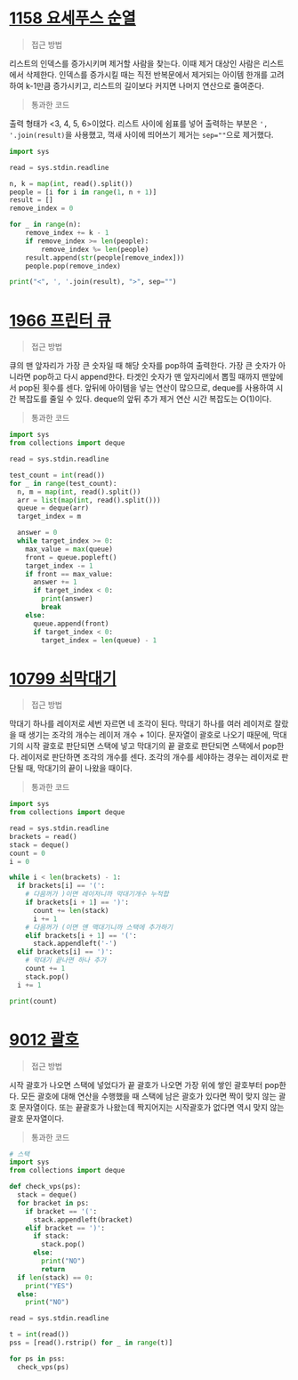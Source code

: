 # [1158 요세푸스 순열](https://www.acmicpc.net/problem/1158)
> 접근 방법 

리스트의 인덱스를 증가시키며 제거할 사람을 찾는다. 이때 제거 대상인 사람은 리스트에서 삭제한다. 인덱스를 증가시킬 때는 직전 반복문에서 제거되는 아이템 한개를 고려하여 k-1만큼 증가시키고, 리스트의 길이보다 커지면 나머지 연산으로 줄여준다.

> 통과한 코드

출력 형태가 <3, 4, 5, 6>이었다. 리스트 사이에 쉼표를 넣어 출력하는 부분은 ``', '.join(result)``을 사용했고, 꺽새 사이에 띄어쓰기 제거는 `sep=""`으로 제거했다.

```python
import sys

read = sys.stdin.readline

n, k = map(int, read().split())
people = [i for i in range(1, n + 1)]
result = []
remove_index = 0

for _ in range(n):
    remove_index += k - 1
    if remove_index >= len(people):
        remove_index %= len(people)
    result.append(str(people[remove_index]))
    people.pop(remove_index)

print("<", ', '.join(result), ">", sep="")
```

# [1966 프린터 큐](https://www.acmicpc.net/problem/1966)

> 접근 방법

큐의 맨 앞자리가 가장 큰 숫자일 때 해당 숫자를 pop하여 출력한다. 가장 큰 숫자가 아니라면 pop하고 다시 append한다. 타겟인 숫자가 맨 앞자리에서 뽑힐 때까지 맨앞에서 pop된 횟수를 센다. 앞뒤에 아이템을 넣는 연산이 많으므로, deque를 사용하여 시간 복잡도를 줄일 수 있다. deque의 앞뒤 추가 제거 연산 시간 복잡도는 O(1)이다.

> 통과한 코드
```python
import sys
from collections import deque

read = sys.stdin.readline

test_count = int(read())
for _ in range(test_count):
  n, m = map(int, read().split())
  arr = list(map(int, read().split()))
  queue = deque(arr)
  target_index = m

  answer = 0
  while target_index >= 0:
    max_value = max(queue)
    front = queue.popleft()
    target_index -= 1
    if front == max_value:
      answer += 1
      if target_index < 0:
        print(answer)
        break
    else:
      queue.append(front)
      if target_index < 0:
        target_index = len(queue) - 1
```

# [10799 쇠막대기](https://www.acmicpc.net/problem/10799)

> 접근 방법

막대기 하나를 레이저로 세번 자르면 네 조각이 된다. 막대기 하나를 여러 레이저로 잘랐을 때 생기는 조각의 개수는 레이저 개수 + 1이다. 문자열이 괄호로 나오기 때문에, 막대기의 시작 괄호로 판단되면 스택에 넣고 막대기의 끝 괄호로 판단되면 스택에서 pop한다. 레이저로 판단하면 조각의 개수를 센다. 조각의 개수를 세야하는 경우는 레이저로 판단될 때, 막대기의 끝이 나왔을 때이다.

> 통과한 코드

```python
import sys
from collections import deque

read = sys.stdin.readline
brackets = read()
stack = deque()
count = 0
i = 0

while i < len(brackets) - 1:
  if brackets[i] == '(':
    # 다음꺼가 )이면 레이저니까 막대기개수 누적합
    if brackets[i + 1] == ')':
      count += len(stack)
      i += 1
    # 다음꺼가 (이면 얜 맥대기니까 스택에 추가하기
    elif brackets[i + 1] == '(':
      stack.appendleft('-')
  elif brackets[i] == ')':
    # 막대기 끝나면 하나 추가
    count += 1
    stack.pop()
  i += 1

print(count)

```

# [9012 괄호](https://www.acmicpc.net/problem/9012)

> 접근 방법

시작 괄호가 나오면 스택에 넣었다가 끝 괄호가 나오면 가장 위에 쌓인 괄호부터 pop한다. 모든 괄호에 대해 연산을 수행했을 때 스택에 남은 괄호가 있다면 짝이 맞지 않는 괄호 문자열이다. 또는 끝괄호가 나왔는데 짝지어지는 시작괄호가 없다면 역시 맞지 않는 괄호 문자열이다.

> 통과한 코드

```python
# 스택
import sys
from collections import deque

def check_vps(ps):
  stack = deque()
  for bracket in ps:
    if bracket == '(':
      stack.appendleft(bracket)
    elif bracket == ')':
      if stack:
        stack.pop()
      else:
        print("NO")
        return
  if len(stack) == 0:
    print("YES")
  else:
    print("NO")

read = sys.stdin.readline

t = int(read())
pss = [read().rstrip() for _ in range(t)]

for ps in pss:
  check_vps(ps)
```
